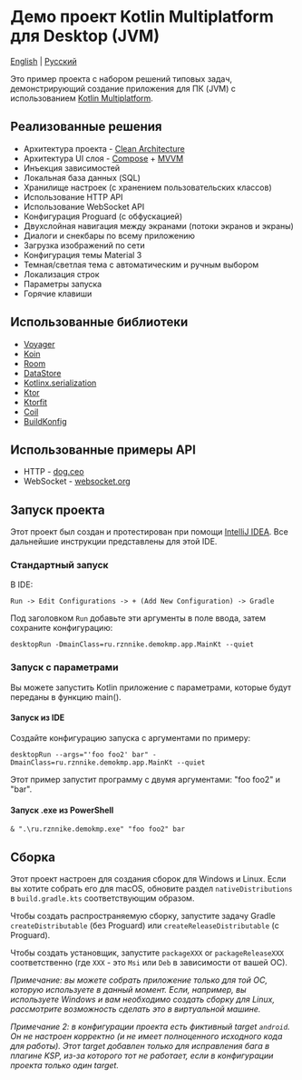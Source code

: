 # Демо проект Kotlin Multiplatform для Desktop (JVM)
[English](https://github.com/RznNike/DemoKMP#readme) | [Русский](/README.ru.md)

Это пример проекта с набором решений типовых задач, демонстрирующий создание приложения для ПК (JVM) с использованием [Kotlin Multiplatform](https://www.jetbrains.com/kotlin-multiplatform/).

## Реализованные решения
* Архитектура проекта - [Clean Architecture](https://blog.cleancoder.com/uncle-bob/2012/08/13/the-clean-architecture.html)
* Архитектура UI слоя - [Compose](https://developer.android.com/develop/ui/compose/documentation) + [MVVM](https://developer.android.com/topic/libraries/architecture/viewmodel)
* Инъекция зависимостей
* Локальная база данных (SQL)
* Хранилище настроек (с хранением пользовательских классов)
* Использование HTTP API
* Использование WebSocket API
* Конфигурация Proguard (с обфускацией)
* Двухслойная навигация между экранами (потоки экранов и экраны)
* Диалоги и снекбары по всему приложению
* Загрузка изображений по сети
* Конфигурация темы Material 3
* Темная/светлая тема с автоматическим и ручным выбором
* Локализация строк
* Параметры запуска
* Горячие клавиши

## Использованные библиотеки
* [Voyager](https://voyager.adriel.cafe/)
* [Koin](https://insert-koin.io/)
* [Room](https://developer.android.com/jetpack/androidx/releases/room)
* [DataStore](https://developer.android.com/jetpack/androidx/releases/datastore)
* [Kotlinx.serialization](https://github.com/Kotlin/kotlinx.serialization)
* [Ktor](https://ktor.io/)
* [Ktorfit](https://foso.github.io/Ktorfit/)
* [Coil](https://coil-kt.github.io/coil/)
* [BuildKonfig](https://github.com/yshrsmz/BuildKonfig)

## Использованные примеры API
* HTTP - [dog.ceo](https://dog.ceo/dog-api/)
* WebSocket - [websocket.org](https://websocket.org/tools/websocket-echo-server)

## Запуск проекта
Этот проект был создан и протестирован при помощи [IntelliJ IDEA](https://www.jetbrains.com/idea/). Все дальнейшие инструкции представлены для этой IDE.

### Стандартный запуск
В IDE:

```Run -> Edit Configurations -> + (Add New Configuration) -> Gradle```

Под заголовком ```Run``` добавьте эти аргументы в поле ввода, затем сохраните конфигурацию:

```desktopRun -DmainClass=ru.rznnike.demokmp.app.MainKt --quiet```

### Запуск с параметрами
Вы можете запустить Kotlin приложение с параметрами, которые будут переданы в функцию main().

#### Запуск из IDE
Создайте конфигурацию запуска с аргументами по примеру:

```desktopRun --args="'foo foo2' bar" -DmainClass=ru.rznnike.demokmp.app.MainKt --quiet```

Этот пример запустит программу с двумя аргументами: "foo foo2" и "bar".

#### Запуск .exe из PowerShell
```& ".\ru.rznnike.demokmp.exe" "foo foo2" bar```

## Сборка
Этот проект настроен для создания сборок для Windows и Linux. Если вы хотите собрать его для macOS, обновите раздел ```nativeDistributions``` в ```build.gradle.kts``` соответствующим образом.

Чтобы создать распространяемую сборку, запустите задачу Gradle ```createDistributable``` (без Proguard) или ```createReleaseDistributable``` (с Proguard).

Чтобы создать установщик, запустите ```packageXXX``` or ```packageReleaseXXX``` соответственно (где ```XXX``` - это ```Msi``` или ```Deb``` в зависимости от вашей ОС).

*Примечание: вы можете собрать приложение только для той ОС, которую используете в данный момент. Если, например, вы используете Windows и вам необходимо создать сборку для Linux, рассмотрите возможность сделать это в виртуальной машине.*

*Примечание 2: в конфигурации проекта есть фиктивный target ```android```. Он не настроен корректно (и не имеет полноценного исходного кода для работы). Этот target добавлен только для исправления бага в плагине KSP, из-за которого тот не работает, если в конфигурации проекта только один target.*